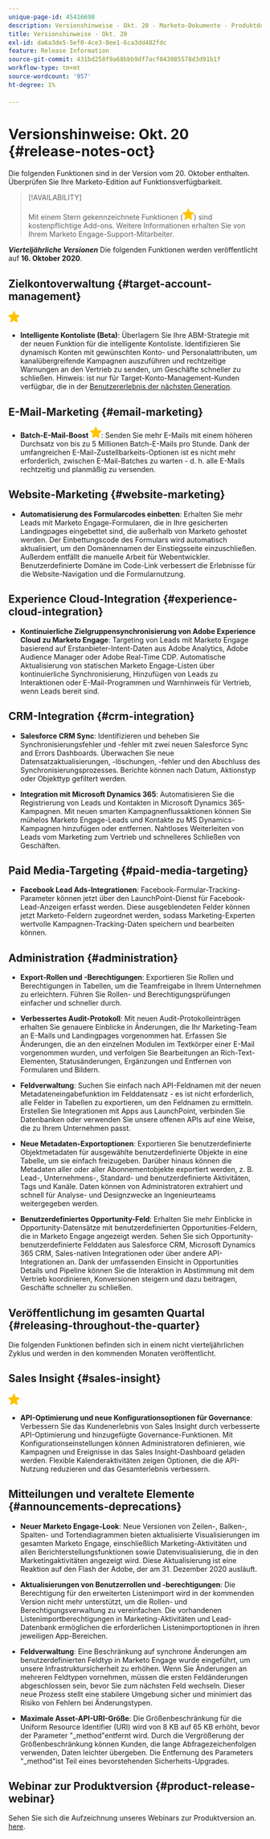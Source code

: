 ```yaml
---
unique-page-id: 45416698
description: Versionshinweise - Okt. 20 - Marketo-Dokumente - Produktdokumentation
title: Versionshinweise - Okt. 20
exl-id: da6a3de5-5ef0-4ce3-8ee1-6ca3dd482fdc
feature: Release Information
source-git-commit: 431bd258f9a68bbb9df7acf043085578d3d91b1f
workflow-type: tm+mt
source-wordcount: '957'
ht-degree: 1%

---
```


# Versionshinweise: Okt. 20 {#release-notes-oct}

Die folgenden Funktionen sind in der Version vom 20. Oktober enthalten. Überprüfen Sie Ihre Marketo-Edition auf Funktionsverfügbarkeit.

>[!AVAILABILITY]
>
>Mit einem Stern gekennzeichnete Funktionen (![](assets/yellow-star.png)) sind kostenpflichtige Add-ons. Weitere Informationen erhalten Sie von Ihrem Marketo Engage-Support-Mitarbeiter.

**_Vierteljährliche Versionen_** Die folgenden Funktionen werden veröffentlicht auf **16. Oktober 2020**.

## Zielkontoverwaltung {#target-account-management}

![(Stern)](assets/yellow-star.png)

* **Intelligente Kontoliste (Beta)**: Überlagern Sie Ihre ABM-Strategie mit der neuen Funktion für die intelligente Kontoliste. Identifizieren Sie dynamisch Konten mit gewünschten Konto- und Personalattributen, um kanalübergreifende Kampagnen auszuführen und rechtzeitige Warnungen an den Vertrieb zu senden, um Geschäfte schneller zu schließen. Hinweis: ist nur für Target-Konto-Management-Kunden verfügbar, die in der [Benutzererlebnis der nächsten Generation](https://nation.marketo.com/t5/Employee-Blogs/The-Next-Generation-Marketo-Engage-Experience/ba-p/304205).

## E-Mail-Marketing {#email-marketing}

* **Batch-E-Mail-Boost ![(Stern)](assets/yellow-star.png)**: Senden Sie mehr E-Mails mit einem höheren Durchsatz von bis zu 5 Millionen Batch-E-Mails pro Stunde. Dank der umfangreichen E-Mail-Zustellbarkeits-Optionen ist es nicht mehr erforderlich, zwischen E-Mail-Batches zu warten - d. h. alle E-Mails rechtzeitig und planmäßig zu versenden.

## Website-Marketing {#website-marketing}

* **Automatisierung des Formularcodes einbetten**: Erhalten Sie mehr Leads mit Marketo Engage-Formularen, die in Ihre gesicherten Landingpages eingebettet sind, die außerhalb von Marketo gehostet werden. Der Einbettungscode des Formulars wird automatisch aktualisiert, um den Domänennamen der Einstiegsseite einzuschließen. Außerdem entfällt die manuelle Arbeit für Webentwickler. Benutzerdefinierte Domäne im Code-Link verbessert die Erlebnisse für die Website-Navigation und die Formularnutzung.

## Experience Cloud-Integration {#experience-cloud-integration}

* **Kontinuierliche Zielgruppensynchronisierung von Adobe Experience Cloud zu Marketo Engage**: Targeting von Leads mit Marketo Engage basierend auf Erstanbieter-Intent-Daten aus Adobe Analytics, Adobe Audience Manager oder Adobe Real-Time CDP. Automatische Aktualisierung von statischen Marketo Engage-Listen über kontinuierliche Synchronisierung, Hinzufügen von Leads zu Interaktionen oder E-Mail-Programmen und Warnhinweis für Vertrieb, wenn Leads bereit sind.

## CRM-Integration {#crm-integration}

* **Salesforce CRM Sync**: Identifizieren und beheben Sie Synchronisierungsfehler und -fehler mit zwei neuen Salesforce Sync and Errors Dashboards. Überwachen Sie neue Datensatzaktualisierungen, -löschungen, -fehler und den Abschluss des Synchronisierungsprozesses. Berichte können nach Datum, Aktionstyp oder Objekttyp gefiltert werden.

* **Integration mit Microsoft Dynamics 365**: Automatisieren Sie die Registrierung von Leads und Kontakten in Microsoft Dynamics 365-Kampagnen. Mit neuen smarten Kampagnenflussaktionen können Sie mühelos Marketo Engage-Leads und Kontakte zu MS Dynamics-Kampagnen hinzufügen oder entfernen. Nahtloses Weiterleiten von Leads vom Marketing zum Vertrieb und schnelleres Schließen von Geschäften.

## Paid Media-Targeting {#paid-media-targeting}

* **Facebook Lead Ads-Integrationen**: Facebook-Formular-Tracking-Parameter können jetzt über den LaunchPoint-Dienst für Facebook-Lead-Anzeigen erfasst werden. Diese ausgeblendeten Felder können jetzt Marketo-Feldern zugeordnet werden, sodass Marketing-Experten wertvolle Kampagnen-Tracking-Daten speichern und bearbeiten können.

## Administration {#administration}

* **Export-Rollen und -Berechtigungen**: Exportieren Sie Rollen und Berechtigungen in Tabellen, um die Teamfreigabe in Ihrem Unternehmen zu erleichtern. Führen Sie Rollen- und Berechtigungsprüfungen einfacher und schneller durch.

* **Verbessertes Audit-Protokoll**: Mit neuen Audit-Protokolleinträgen erhalten Sie genauere Einblicke in Änderungen, die Ihr Marketing-Team an E-Mails und Landingpages vorgenommen hat. Erfassen Sie Änderungen, die an den einzelnen Modulen im Textkörper einer E-Mail vorgenommen wurden, und verfolgen Sie Bearbeitungen an Rich-Text-Elementen, Statusänderungen, Ergänzungen und Entfernen von Formularen und Bildern.

* **Feldverwaltung**: Suchen Sie einfach nach API-Feldnamen mit der neuen Metadateneingabefunktion im Felddatensatz - es ist nicht erforderlich, alle Felder in Tabellen zu exportieren, um den Feldnamen zu ermitteln. Erstellen Sie Integrationen mit Apps aus LaunchPoint, verbinden Sie Datenbanken oder verwenden Sie unsere offenen APIs auf eine Weise, die zu Ihrem Unternehmen passt.

* **Neue Metadaten-Exportoptionen**: Exportieren Sie benutzerdefinierte Objektmetadaten für ausgewählte benutzerdefinierte Objekte in eine Tabelle, um sie einfach freizugeben. Darüber hinaus können die Metadaten aller oder aller Abonnementobjekte exportiert werden, z. B. Lead-, Unternehmens-, Standard- und benutzerdefinierte Aktivitäten, Tags und Kanäle. Daten können von Administratoren extrahiert und schnell für Analyse- und Designzwecke an Ingenieurteams weitergegeben werden.

* **Benutzerdefiniertes Opportunity-Feld**: Erhalten Sie mehr Einblicke in Opportunity-Datensätze mit benutzerdefinierten Opportunities-Feldern, die in Marketo Engage angezeigt werden. Sehen Sie sich Opportunity-benutzerdefinierte Felddaten aus Salesforce CRM, Microsoft Dynamics 365 CRM, Sales-nativen Integrationen oder über andere API-Integrationen an. Dank der umfassenden Einsicht in Opportunities Details und Pipeline können Sie die Interaktion in Abstimmung mit dem Vertrieb koordinieren, Konversionen steigern und dazu beitragen, Geschäfte schneller zu schließen.

## Veröffentlichung im gesamten Quartal {#releasing-throughout-the-quarter}

Die folgenden Funktionen befinden sich in einem nicht vierteljährlichen Zyklus und werden in den kommenden Monaten veröffentlicht.

## Sales Insight {#sales-insight}

![(Stern)](assets/yellow-star.png)

* **API-Optimierung und neue Konfigurationsoptionen für Governance**: Verbessern Sie das Kundenerlebnis von Sales Insight durch verbesserte API-Optimierung und hinzugefügte Governance-Funktionen. Mit Konfigurationseinstellungen können Administratoren definieren, wie Kampagnen und Ereignisse in das Sales Insight-Dashboard geladen werden. Flexible Kalenderaktivitäten zeigen Optionen, die die API-Nutzung reduzieren und das Gesamterlebnis verbessern.

## Mitteilungen und veraltete Elemente {#announcements-deprecations}

* **Neuer Marketo Engage-Look**: Neue Versionen von Zeilen-, Balken-, Spalten- und Tortendiagrammen bieten aktualisierte Visualisierungen im gesamten Marketo Engage, einschließlich Marketing-Aktivitäten und allen Berichterstellungsfunktionen sowie Datenvisualisierung, die in den Marketingaktivitäten angezeigt wird. Diese Aktualisierung ist eine Reaktion auf den Flash der Adobe, der am 31. Dezember 2020 ausläuft.

* **Aktualisierungen von Benutzerrollen und -berechtigungen**: Die Berechtigung für den erweiterten Listenimport wird in der kommenden Version nicht mehr unterstützt, um die Rollen- und Berechtigungsverwaltung zu vereinfachen. Die vorhandenen Listenimportberechtigungen in Marketing-Aktivitäten und Lead-Datenbank ermöglichen die erforderlichen Listenimportoptionen in ihren jeweiligen App-Bereichen.

* **Feldverwaltung**: Eine Beschränkung auf synchrone Änderungen am benutzerdefinierten Feldtyp in Marketo Engage wurde eingeführt, um unsere Infrastruktursicherheit zu erhöhen. Wenn Sie Änderungen an mehreren Feldtypen vornehmen, müssen die ersten Feldänderungen abgeschlossen sein, bevor Sie zum nächsten Feld wechseln. Dieser neue Prozess stellt eine stabilere Umgebung sicher und minimiert das Risiko von Fehlern bei Änderungstypen.

* **Maximale Asset-API-URI-Größe**: Die Größenbeschränkung für die Uniform Resource Identifier (URI) wird von 8 KB auf 65 KB erhöht, bevor der Parameter &quot;_method&quot;entfernt wird. Durch die Vergrößerung der Größenbeschränkung können Kunden, die lange Abfragezeichenfolgen verwenden, Daten leichter übergeben. Die Entfernung des Parameters &quot;_method&quot;ist Teil eines bevorstehenden Sicherheits-Upgrades.

## Webinar zur Produktversion {#product-release-webinar}

Sehen Sie sich die Aufzeichnung unseres Webinars zur Produktversion an. [here](https://engage.marketo.com/Oct_20_Release_OnDemand.html).
